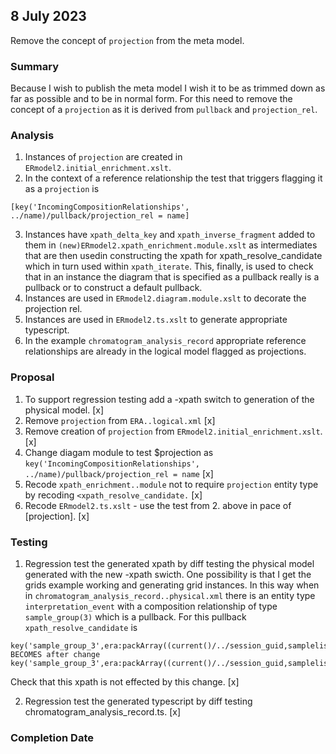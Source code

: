 

## 8 July 2023

Remove the concept of `projection` from the meta model.

### Summary
Because I wish to publish the meta model I wish it to be as trimmed down as far as possible and to be in normal form. 
For this need to remove the concept of a `projection` as it is derived from
`pullback` and `projection_rel`.

### Analysis
1. Instances of `projection` are created in `ERmodel2.initial_enrichment.xslt`.
2. In the context of a reference relationship the test that triggers flagging it as a `projection` is
```
[key('IncomingCompositionRelationships', ../name)/pullback/projection_rel = name]
```
3. Instances have `xpath_delta_key` and `xpath_inverse_fragment` added to them in `(new)ERmodel2.xpath_enrichment.module.xslt` as intermediates 
that are then usedin constructing the xpath for xpath_resolve_candidate which in turn used within `xpath_iterate`. This, finally, is used to check that 
in an instance the diagram that is specified as a pullback really is a pullback or to construct a default pullback. 
4. Instances are used in `ERmodel2.diagram.module.xslt` to decorate the projection rel.
5. Instances are used in `ERmodel2.ts.xslt` to generate appropriate typescript.
6. In the example `chromatogram_analysis_record` appropriate reference relationships are already in the logical model flagged as projections.
### Proposal
1. To support regression testing add a -xpath switch to generation of the physical model.                                         [x]
2. Remove `projection` from `ERA..logical.xml`                                                                                    [x]
3. Remove creation of `projection` from `ERmodel2.initial_enrichment.xslt`.                                                       [x]
3. Change diagam module to test $projection as `key('IncomingCompositionRelationships', ../name)/pullback/projection_rel = name`  [x]
4. Recode `xpath_enrichment..module` not to require `projection` entity type by recoding `<xpath_resolve_candidate.`              [x]
5. Recode `ERmodel2.ts.xslt` - use the test from 2. above in pace of [projection].                                                [x]

### Testing
1. Regression test the generated xpath by diff testing the physical model generated with the new -xpath swicth.
 One possibility is that I get the grids example working and generating grid instances. 
In this way when in `chromatogram_analysis_record..physical.xml` there is an entity type `interpretation_event`
with a  composition relationship of type `sample_group(3)` which is a pullback. For this pullback 
`xpath_resolve_candidate`  is
```
key('sample_group_3',era:packArray((current()/../session_guid,samplelist_name,group_alpha_code)))
BECOMES after change
key('sample_group_3',era:packArray((current()/../session_guid,samplelist_name,group_alpha_code)))

```
Check that this xpath is not effected by this change. [x]


2. Regression test the generated typescript by diff testing chromatogram_analysis_record.ts. [x]

### Completion Date


